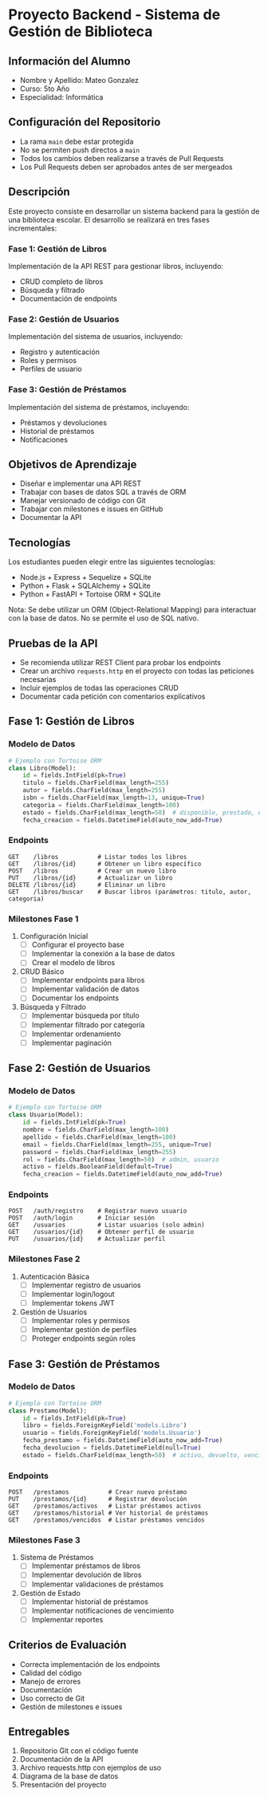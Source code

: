 # Proyecto Backend - Sistema de Gestión de Biblioteca

## Información del Alumno
- Nombre y Apellido: Mateo Gonzalez
- Curso: 5to Año
- Especialidad: Informática

## Configuración del Repositorio
- La rama `main` debe estar protegida
- No se permiten push directos a `main`
- Todos los cambios deben realizarse a través de Pull Requests
- Los Pull Requests deben ser aprobados antes de ser mergeados

## Descripción
Este proyecto consiste en desarrollar un sistema backend para la gestión de una biblioteca escolar. El desarrollo se realizará en tres fases incrementales:

### Fase 1: Gestión de Libros
Implementación de la API REST para gestionar libros, incluyendo:
- CRUD completo de libros
- Búsqueda y filtrado
- Documentación de endpoints

### Fase 2: Gestión de Usuarios
Implementación del sistema de usuarios, incluyendo:
- Registro y autenticación
- Roles y permisos
- Perfiles de usuario

### Fase 3: Gestión de Préstamos
Implementación del sistema de préstamos, incluyendo:
- Préstamos y devoluciones
- Historial de préstamos
- Notificaciones

## Objetivos de Aprendizaje
- Diseñar e implementar una API REST
- Trabajar con bases de datos SQL a través de ORM
- Manejar versionado de código con Git
- Trabajar con milestones e issues en GitHub
- Documentar la API

## Tecnologías
Los estudiantes pueden elegir entre las siguientes tecnologías:
- Node.js + Express + Sequelize + SQLite
- Python + Flask + SQLAlchemy + SQLite
- Python + FastAPI + Tortoise ORM + SQLite

Nota: Se debe utilizar un ORM (Object-Relational Mapping) para interactuar con la base de datos. No se permite el uso de SQL nativo.

## Pruebas de la API
- Se recomienda utilizar REST Client para probar los endpoints
- Crear un archivo `requests.http` en el proyecto con todas las peticiones necesarias
- Incluir ejemplos de todas las operaciones CRUD
- Documentar cada petición con comentarios explicativos

## Fase 1: Gestión de Libros

### Modelo de Datos
```python
# Ejemplo con Tortoise ORM
class Libro(Model):
    id = fields.IntField(pk=True)
    titulo = fields.CharField(max_length=255)
    autor = fields.CharField(max_length=255)
    isbn = fields.CharField(max_length=13, unique=True)
    categoria = fields.CharField(max_length=100)
    estado = fields.CharField(max_length=50)  # disponible, prestado, etc.
    fecha_creacion = fields.DatetimeField(auto_now_add=True)
```

### Endpoints
```
GET    /libros           # Listar todos los libros
GET    /libros/{id}      # Obtener un libro específico
POST   /libros           # Crear un nuevo libro
PUT    /libros/{id}      # Actualizar un libro
DELETE /libros/{id}      # Eliminar un libro
GET    /libros/buscar    # Buscar libros (parámetros: titulo, autor, categoria)
```

### Milestones Fase 1
1. Configuración Inicial
   - [ ] Configurar el proyecto base
   - [ ] Implementar la conexión a la base de datos
   - [ ] Crear el modelo de libros

2. CRUD Básico
   - [ ] Implementar endpoints para libros
   - [ ] Implementar validación de datos
   - [ ] Documentar los endpoints

3. Búsqueda y Filtrado
   - [ ] Implementar búsqueda por título
   - [ ] Implementar filtrado por categoría
   - [ ] Implementar ordenamiento
   - [ ] Implementar paginación

## Fase 2: Gestión de Usuarios

### Modelo de Datos
```python
# Ejemplo con Tortoise ORM
class Usuario(Model):
    id = fields.IntField(pk=True)
    nombre = fields.CharField(max_length=100)
    apellido = fields.CharField(max_length=100)
    email = fields.CharField(max_length=255, unique=True)
    password = fields.CharField(max_length=255)
    rol = fields.CharField(max_length=50)  # admin, usuario
    activo = fields.BooleanField(default=True)
    fecha_creacion = fields.DatetimeField(auto_now_add=True)
```

### Endpoints
```
POST   /auth/registro    # Registrar nuevo usuario
POST   /auth/login       # Iniciar sesión
GET    /usuarios         # Listar usuarios (solo admin)
GET    /usuarios/{id}    # Obtener perfil de usuario
PUT    /usuarios/{id}    # Actualizar perfil
```

### Milestones Fase 2
1. Autenticación Básica
   - [ ] Implementar registro de usuarios
   - [ ] Implementar login/logout
   - [ ] Implementar tokens JWT

2. Gestión de Usuarios
   - [ ] Implementar roles y permisos
   - [ ] Implementar gestión de perfiles
   - [ ] Proteger endpoints según roles

## Fase 3: Gestión de Préstamos

### Modelo de Datos
```python
# Ejemplo con Tortoise ORM
class Prestamo(Model):
    id = fields.IntField(pk=True)
    libro = fields.ForeignKeyField('models.Libro')
    usuario = fields.ForeignKeyField('models.Usuario')
    fecha_prestamo = fields.DatetimeField(auto_now_add=True)
    fecha_devolucion = fields.DatetimeField(null=True)
    estado = fields.CharField(max_length=50)  # activo, devuelto, vencido
```

### Endpoints
```
POST   /prestamos           # Crear nuevo préstamo
PUT    /prestamos/{id}      # Registrar devolución
GET    /prestamos/activos   # Listar préstamos activos
GET    /prestamos/historial # Ver historial de préstamos
GET    /prestamos/vencidos  # Listar préstamos vencidos
```

### Milestones Fase 3
1. Sistema de Préstamos
   - [ ] Implementar préstamos de libros
   - [ ] Implementar devolución de libros
   - [ ] Implementar validaciones de préstamos

2. Gestión de Estado
   - [ ] Implementar historial de préstamos
   - [ ] Implementar notificaciones de vencimiento
   - [ ] Implementar reportes

## Criterios de Evaluación
- Correcta implementación de los endpoints
- Calidad del código
- Manejo de errores
- Documentación
- Uso correcto de Git
- Gestión de milestones e issues

## Entregables
1. Repositorio Git con el código fuente
2. Documentación de la API
3. Archivo requests.http con ejemplos de uso
4. Diagrama de la base de datos
5. Presentación del proyecto

